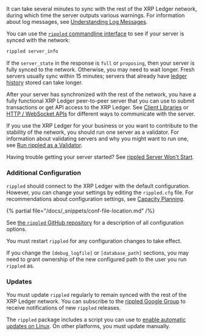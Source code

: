 It can take several minutes to sync with the rest of the XRP Ledger network, during which time the server outputs various warnings. For information about log messages, see [Understanding Log Messages](../infrastructure/troubleshooting/understanding-log-messages.md).

You can use the [`rippled` commandline interface](../tutorials/http-websocket-apis/build-apps/get-started.md#commandline) to see if your server is synced with the network:

```sh
rippled server_info
```

If the `server_state` in the response is `full` or `proposing`, then your server is fully synced to the network. Otherwise, you may need to wait longer. Fresh servers usually sync within 15 minutes; servers that already have [ledger history](../concepts/networks-and-servers/ledger-history.md) stored can take longer.

After your server has synchronized with the rest of the network, you have a fully functional XRP Ledger peer-to-peer server that you can use to submit transactions or get API access to the XRP Ledger. See [Client Libraries](../references/client-libraries.md) or [HTTP / WebSocket APIs](../references/http-websocket-apis/index.md) for different ways to communicate with the server.

If you use the XRP Ledger for your business or you want to contribute to the stability of the network, you should run one server as a validator. For information about validating servers and why you might want to run one, see [Run rippled as a Validator](../infrastructure/configuration/server-modes/run-rippled-as-a-validator.md).

Having trouble getting your server started? See [rippled Server Won't Start](../infrastructure/troubleshooting/server-wont-start.md).

### Additional Configuration

`rippled` should connect to the XRP Ledger with the default configuration. However, you can change your settings by editing the `rippled.cfg` file. For recommendations about configuration settings, see [Capacity Planning](../infrastructure/installation/capacity-planning.md).

{% partial file="/docs/_snippets/conf-file-location.md" /%}

See [the `rippled` GitHub repository](https://github.com/XRPLF/rippled/blob/1e01cd34f7a216092ed779f291b43324c167167a/cfg/rippled-example.cfg) for a description of all configuration options.

You must restart `rippled` for any configuration changes to take effect.

If you change the `[debug_logfile]` or `[database_path]` sections, you may need to grant ownership of the new configured path to the user you run `rippled` as.


### Updates

You must update `rippled` regularly to remain synced with the rest of the XRP Ledger network. You can subscribe to the [rippled Google Group](https://groups.google.com/forum/#!forum/ripple-server) to receive notifications of new `rippled` releases.

The `rippled` package includes a script you can use to [enable automatic updates on Linux](../infrastructure/installation/update-rippled-automatically-on-linux.md). On other platforms, you must update manually.
